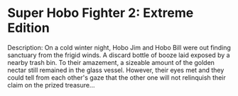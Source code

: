 Super Hobo Fighter 2: Extreme Edition
=======

Description:
On a cold winter night, Hobo Jim and Hobo Bill were out finding sanctuary from the frigid winds.  A discard bottle of booze laid exposed by a nearby trash bin.  To their amazement, a sizeable amount of the golden nectar still remained in the glass vessel.  However, their eyes met and they could tell from each other's gaze that the other one will not relinquish their claim on the prized treasure...
